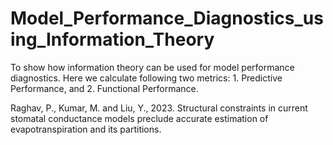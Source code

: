 # Model_Performance_Diagnostics_using_Information_Theory
To show how information theory can be used for model performance diagnostics. Here we calculate following two metrics: 1. Predictive Performance, and 2. Functional Performance.


Raghav, P., Kumar, M. and Liu, Y., 2023. Structural constraints in current stomatal conductance models preclude accurate estimation of evapotranspiration and its partitions.
